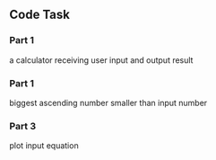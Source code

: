 ## Code Task 
### Part 1
a calculator receiving user input and output result

### Part 1
biggest ascending number smaller than input number

### Part 3
plot input equation
